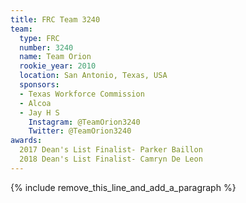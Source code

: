 ```yaml
---
title: FRC Team 3240
team:
  type: FRC
  number: 3240
  name: Team Orion
  rookie_year: 2010
  location: San Antonio, Texas, USA
  sponsors:
  - Texas Workforce Commission
  - Alcoa
  - Jay H S
    Instagram: @TeamOrion3240
    Twitter: @TeamOrion3240
awards:
  2017 Dean's List Finalist- Parker Baillon
  2018 Dean's List Finalist- Camryn De Leon
---
```


{% include remove_this_line_and_add_a_paragraph %}
